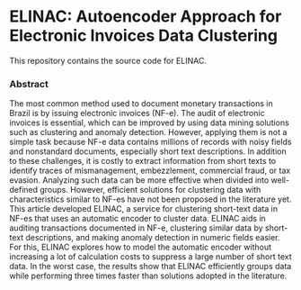 # ELINAC: Autoencoder Approach for Electronic Invoices Data Clustering

This repository contains the source code for ELINAC.

### Abstract

The most common method used to document monetary transactions in Brazil is by issuing electronic invoices (NF-e). The audit of electronic invoices is essential, which can be improved by using data mining solutions such as clustering and anomaly detection. However, applying them is not a simple task because NF-e data contains millions of records with noisy fields and nonstandard documents, especially short text descriptions. In addition to these challenges, it is costly to extract information from short texts to identify traces of mismanagement, embezzlement, commercial fraud, or tax evasion. Analyzing such data can be more effective when divided into well-defined groups. However, efficient solutions for clustering data with characteristics similar to NF-es have not been proposed in the literature yet. This article developed ELINAC, a service for clustering short-text data in NF-es that uses an automatic encoder to cluster data. ELINAC aids in auditing transactions documented in NF-e, clustering similar data by short-text descriptions, and making anomaly detection in numeric fields easier. For this, ELINAC explores how to model the automatic encoder without increasing a lot of calculation costs to suppress a large number of short text data. In the worst case, the results show that ELINAC efficiently groups data while performing three times faster than solutions adopted in the literature.
